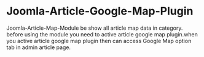 # Joomla-Article-Google-Map-Plugin
Joomla-Article-Map-Module be show all article map data in category. before using the module you need to active article google map plugin.when you active article google map plugin then can access Google Map option tab in admin article page.
